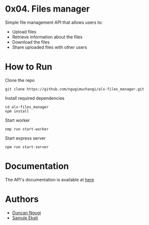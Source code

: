 # 0x04. Files manager
Simple file management API that allows users to:
- Upload files
- Retrieve information about the files
- Download the files
- Share uploaded files with other users

# How to Run
Clone the repo
```
git clone https://github.com/ngugimuchangi/alx-files_manager.git
```

Install required dependencies
```
cd alx-files_manager
npm install
```

Start worker
```
nmp run start-worker
```

Start express server
```
npm run start-server
```

# Documentation
The API's documentation is available at [here](./documentation)

# Authors
- [Duncan Ngugi](https://github.com/ngugimuchangi)
- [Samule Ekati](https://github.com/Samuthe)
